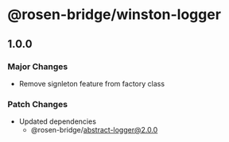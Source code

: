 # @rosen-bridge/winston-logger

## 1.0.0

### Major Changes

- Remove signleton feature from factory class

### Patch Changes

- Updated dependencies
  - @rosen-bridge/abstract-logger@2.0.0

